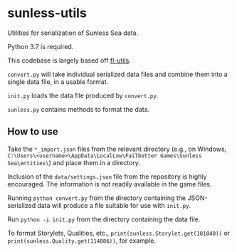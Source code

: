 # sunless-utils
Utilities for serialization of Sunless Sea data.

Python 3.7 is required.

This codebase is largely based off [fl-utils](https://github.com/alanhuang122/fl-utils).

`convert.py` will take individual serialized data files and combine them into a single data file, in a usable format.

`init.py` loads the data file produced by `convert.py`.

`sunless.py` contains methods to format the data.

## How to use
Take the `*_import.json` files from the relevant directory (e.g., on Windows, `C:\Users\<username>\AppData\LocalLow\Failbetter Games\Sunless Sea\entities\`) and place them in a directory.

Inclusion of the `data/settings.json` file from the repository is highly encouraged. The information is not readily available in the game files.

Running `python convert.py` from the directory containing the JSON-serialized data will produce a file suitable for use with `init.py`.

Run `python -i init.py` from the directory containing the data file.

To format Storylets, Qualities, etc., ```print(sunless.Storylet.get(181040))``` or ```print(sunless.Quality.get(114086))```, for example.
